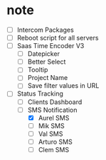 # note
- [ ] Intercom Packages
- [ ] Reboot script for all servers
- [ ] Saas Time Encoder V3
  - [ ] Datepicker
  - [ ] Better Select
  - [ ] Tooltip
  - [ ] Project Name
  - [ ] Save filter values in URL
- [ ] Status Tracking
  - [ ] Clients Dashboard
  - [ ] SMS Notification
    - [x] Aurel SMS
    - [ ] Mik SMS
    - [ ] Val SMS
    - [ ] Arturo SMS
    - [ ] Clem SMS